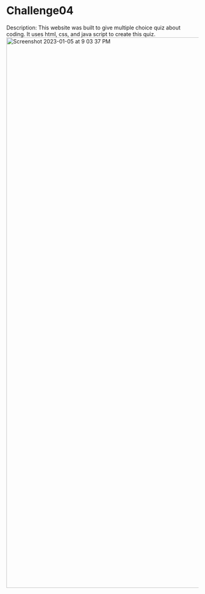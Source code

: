 # Challenge04
Description: This website was built to give multiple choice quiz about coding. It uses html, css, and java script to create this quiz. <img width="1440" alt="Screenshot 2023-01-05 at 9 03 37 PM" src="https://user-images.githubusercontent.com/120419841/210933757-b44bab32-8163-47f4-bb3f-9168642fb74d.png">
